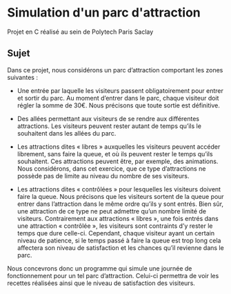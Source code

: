 # Simulation d'un parc d'attraction
Projet en C réalisé au sein de Polytech Paris Saclay

## Sujet
Dans ce projet, nous considérons un parc d’attraction comportant les zones suivantes :

- Une entrée par laquelle les visiteurs passent obligatoirement pour entrer et sortir du parc. Au
moment d’entrer dans le parc, chaque visiteur doit régler la somme de 30€. Nous précisons que
toute sortie est définitive.

- Des allées permettant aux visiteurs de se rendre aux différentes attractions. Les visiteurs
peuvent rester autant de temps qu’ils le souhaitent dans les allées du parc.

- Les attractions dites « libres » auxquelles les visiteurs peuvent accéder librement, sans faire la
queue, et où ils peuvent rester le temps qu’ils souhaitent. Ces attractions peuvent être, par
exemple, des animations. Nous considérons, dans cet exercice, que ce type d’attractions ne
possède pas de limite au niveau du nombre de ses visiteurs.

- Les attractions dites « contrôlées » pour lesquelles les visiteurs doivent faire la queue. Nous
précisons que les visiteurs sortent de la queue pour entrer dans l’attraction dans le même ordre
qu’ils y sont entrés. Bien sûr, une attraction de ce type ne peut admettre qu’un nombre limité
de visiteurs. Contrairement aux attractions « libres », une fois entrés dans une attraction
« contrôlée », les visiteurs sont contraints d’y rester le temps que dure celle-ci. Cependant,
chaque visiteur ayant un certain niveau de patience, si le temps passé à faire la queue est trop
long cela affectera son niveau de satisfaction et les chances qu’il revienne dans le parc.

Nous concevrons donc un programme qui simule une journée de
fonctionnement pour un tel parc d’attraction. Celui-ci permettra de voir les recettes réalisées ainsi que
le niveau de satisfaction des visiteurs.
